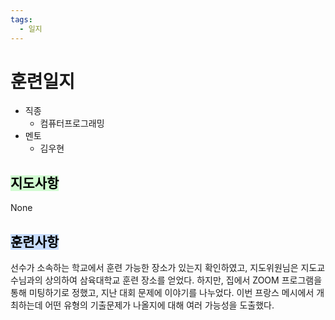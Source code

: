 ```yaml
---
tags:
  - 일지
---
```

# 훈련일지

- 직종
	- 컴퓨터프로그래밍
- 멘토
	- 김우현
## <mark style="background: #BBFABBA6;">지도사항</mark>

None

## <mark style="background: #ADCCFFA6;">훈련사항</mark>

선수가 소속하는 학교에서 훈련 가능한 장소가 있는지 확인하였고, 지도위원님은 지도교수님과의 상의하여 삼육대학교 훈련 장소를 얻었다.
하지만, 집에서 ZOOM 프로그램을 통해 미팅하기로 정했고, 지난 대회 문제에 이야기를 나누었다.
이번 프랑스 메시에서 개최하는데 어떤 유형의 기출문제가 나올지에 대해 여러 가능성을 도출했다.